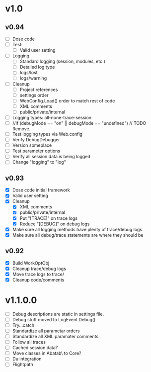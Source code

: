 # v1.0

## v0.94

* [ ] Dose code
* [ ] Test:
  * [ ] Valid user setting
* [ ] Logging
  * [ ] Standard logging (session, modules, etc.)
  * [ ] Detailed log type
  * [ ] logs/lost
  * [ ] logs/warning
* [ ] Cleanup
  * [ ] Project references
  * [ ] settings order
  * [ ] WebConfig.Load() order to match rest of code
  * [ ] XML comments
  * [ ] public/private/internal
* [ ] Logging types: all-none-trace-session
* [ ] //if (debugMode == "on" || debugMode == "undefined") // TODO Remove.
* [ ] Test logging types via Web.config
* [ ] Verify DebugDebugger
* [ ] Version someplace
* [ ] Test parameter options
* [ ] Verify all session data is being logged
* [ ] Change "logging" to "log"

## v0.93

* [X] Dose code initial framework
* [X] Valid user setting
* [X] Cleanup
  * [X] XML comments
  * [X] public/private/internal
  * [X] Put "[TRACE]" on trace logs
  * [X] Reduce "[DEBUG]" on debug logs
* [X] Make sure all logging methods have plenty of trace/debug logs
* [X] Make sure all debug/trace statements are where they should be

## v0.92

* [X] Build WorkOptObj
* [X] Cleanup trace/debug logs
* [X] Move trace logs to trace/
* [X] Cleanup code/comments

# v1.1.0.0

* [ ] Debug descriptions are static in settings file.
* [ ] Debug stuff moved to LogEvent.Debug()
* [ ] Try...catch
* [ ] Standardize all parametar orders
* [ ] Standardize all XML paramater comments
* [ ] Follow all traces
* [ ] Cached session data?
* [ ] Move classes in Abatab\ to Core\?
* [ ] Du integration
* [ ] Flightpath
